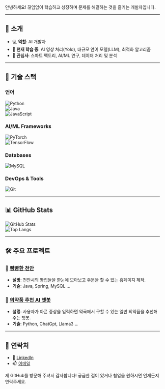 안녕하세요! 끊임없이 학습하고 성장하며 문제를 해결하는 것을 즐기는 개발자입니다.

---

## 🚀 소개

- 💻 **역할**: AI 개발자  
- 🌱 **현재 학습 중**: AI 영상 처리(Yolo), 대규모 언어 모델(LLM), 최적화 알고리즘  
- 🎯 **관심사**: 스마트 팩토리, AI/ML 연구, 데이터 처리 및 분석  

---

## 💼 기술 스택

### **언어**  
![Python](https://img.shields.io/badge/-Python-3776AB?style=flat-square&logo=python&logoColor=white)  
![Java](https://img.shields.io/badge/-Java-007396?style=flat-square&logo=java&logoColor=white)  
![JavaScript](https://img.shields.io/badge/-JavaScript-F7DF1E?style=flat-square&logo=javascript&logoColor=black)  

### **AI/ML Frameworks**  
![PyTorch](https://img.shields.io/badge/-PyTorch-EE4C2C?style=flat-square&logo=pytorch&logoColor=white)  
![TensorFlow](https://img.shields.io/badge/-TensorFlow-FF6F00?style=flat-square&logo=tensorflow&logoColor=white)

### **Databases**  
![MySQL](https://img.shields.io/badge/-MySQL-4479A1?style=flat-square&logo=mysql&logoColor=white)

### **DevOps & Tools**  
![Git](https://img.shields.io/badge/-Git-F05032?style=flat-square&logo=git&logoColor=white)

---

## 📊 GitHub Stats

![GitHub Stats](https://github-readme-stats.vercel.app/api?username=yhkwak&show_icons=true&theme=radical)  
![Top Langs](https://github-readme-stats.vercel.app/api/top-langs/?username=yhkwak&layout=compact&theme=radical)

---

## 🛠️ 주요 프로젝트

### 🔗 [빵빵한 천안](https://github.com/yhkwak/bread_cheonan)
- **설명**: 천안시의 빵집들을 한눈에 모아보고 주문을 할 수 있는 홈페이지 제작.
- **기술**: Java, Spring, MySQL ...

### 🔗 [의약품 추천 AI 챗봇](https://github.com/yhkwak/medical_chatbot)
- **설명**: 사용자가 아픈 증상을 입력하면 약국에서 구할 수 있는 일반 의약품을 추천해주는 챗봇.
- **기술**: Python, ChatGpt, Llama3 ...

---

## 🤝 연락처

- 💼 [LinkedIn](https://www.linkedin.com/in/yhkwak4896/)
- 📫 [이메일](yhkwak4896@gmail.com)

제 GitHub를 방문해 주셔서 감사합니다! 궁금한 점이 있거나 협업을 원하시면 언제든지 연락주세요.
